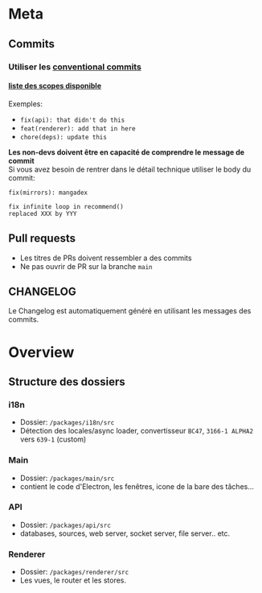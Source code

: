 # Meta
## Commits
### Utiliser les [conventional commits](https://www.conventionalcommits.org/en/v1.0.0/)
#### [liste des scopes disponible](https://github.com/JiPaix/Fukayo/blob/731e55cb3780ed30d93def29705cf7db1094b672/.vscode/settings.json#L25-L41)
Exemples:
- `fix(api): that didn't do this`
- `feat(renderer): add that in here`
- `chore(deps): update this`

**Les non-devs doivent être en capacité de comprendre le message de commit**  
Si vous avez besoin de rentrer dans le détail technique utiliser le body du commit:
```text
fix(mirrors): mangadex

fix infinite loop in recommend()
replaced XXX by YYY
```
## Pull requests
- Les titres de PRs doivent ressembler a des commits
- Ne pas ouvrir de PR sur la branche `main`
## CHANGELOG
Le Changelog est automatiquement généré en utilisant les messages des commits.
# Overview
## Structure des dossiers
### i18n
- Dossier: `/packages/i18n/src`
- Détection des locales/async loader, convertisseur `BC47`, `3166-1 ALPHA2` vers `639-1` (custom)
### Main
- Dossier: `/packages/main/src`   
- contient le code d'Electron, les fenêtres, icone de la bare des tâches...
### API
- Dossier: `/packages/api/src`   
- databases, sources, web server, socket server, file server.. etc.
### Renderer
- Dossier: `/packages/renderer/src`   
- Les vues, le router et les stores.